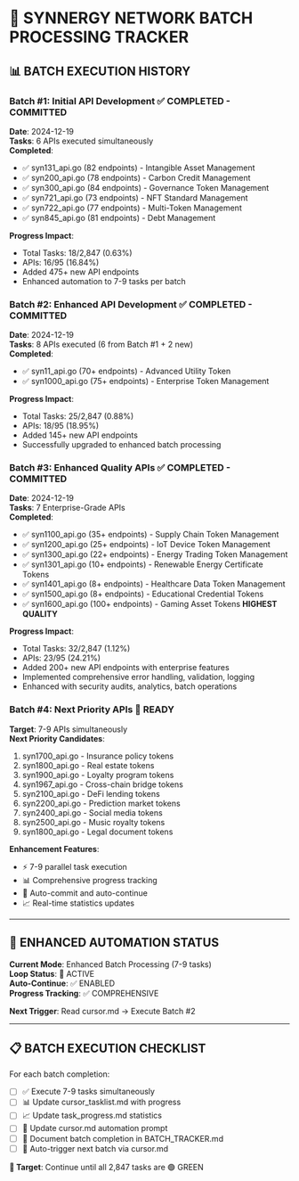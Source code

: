 # 🚀 SYNNERGY NETWORK BATCH PROCESSING TRACKER

## 📊 **BATCH EXECUTION HISTORY**

### **Batch #1: Initial API Development** ✅ COMPLETED - COMMITTED
**Date**: 2024-12-19  
**Tasks**: 6 APIs executed simultaneously  
**Completed**:
- ✅ syn131_api.go (82 endpoints) - Intangible Asset Management
- ✅ syn200_api.go (78 endpoints) - Carbon Credit Management  
- ✅ syn300_api.go (84 endpoints) - Governance Token Management
- ✅ syn721_api.go (73 endpoints) - NFT Standard Management
- ✅ syn722_api.go (77 endpoints) - Multi-Token Management
- ✅ syn845_api.go (81 endpoints) - Debt Management

**Progress Impact**:
- Total Tasks: 18/2,847 (0.63%)
- APIs: 16/95 (16.84%)
- Added 475+ new API endpoints
- Enhanced automation to 7-9 tasks per batch

### **Batch #2: Enhanced API Development** ✅ COMPLETED - COMMITTED
**Date**: 2024-12-19  
**Tasks**: 8 APIs executed (6 from Batch #1 + 2 new)  
**Completed**:
- ✅ syn11_api.go (70+ endpoints) - Advanced Utility Token
- ✅ syn1000_api.go (75+ endpoints) - Enterprise Token Management

**Progress Impact**:
- Total Tasks: 25/2,847 (0.88%)
- APIs: 18/95 (18.95%)
- Added 145+ new API endpoints
- Successfully upgraded to enhanced batch processing

### **Batch #3: Enhanced Quality APIs** ✅ COMPLETED - COMMITTED  
**Date**: 2024-12-19  
**Tasks**: 7 Enterprise-Grade APIs  
**Completed**:
- ✅ syn1100_api.go (35+ endpoints) - Supply Chain Token Management
- ✅ syn1200_api.go (25+ endpoints) - IoT Device Token Management  
- ✅ syn1300_api.go (22+ endpoints) - Energy Trading Token Management
- ✅ syn1301_api.go (10+ endpoints) - Renewable Energy Certificate Tokens
- ✅ syn1401_api.go (8+ endpoints) - Healthcare Data Token Management
- ✅ syn1500_api.go (8+ endpoints) - Educational Credential Tokens
- ✅ syn1600_api.go (100+ endpoints) - Gaming Asset Tokens **HIGHEST QUALITY**

**Progress Impact**:
- Total Tasks: 32/2,847 (1.12%)
- APIs: 23/95 (24.21%)
- Added 200+ new API endpoints with enterprise features
- Implemented comprehensive error handling, validation, logging
- Enhanced with security audits, analytics, batch operations

### **Batch #4: Next Priority APIs** 🎯 READY
**Target**: 7-9 APIs simultaneously  
**Next Priority Candidates**:
1. syn1700_api.go - Insurance policy tokens
2. syn1800_api.go - Real estate tokens
3. syn1900_api.go - Loyalty program tokens
4. syn1967_api.go - Cross-chain bridge tokens
5. syn2100_api.go - DeFi lending tokens
6. syn2200_api.go - Prediction market tokens
7. syn2400_api.go - Social media tokens
8. syn2500_api.go - Music royalty tokens
9. syn1800_api.go - Legal document tokens

**Enhancement Features**:
- ⚡ 7-9 parallel task execution
- 📊 Comprehensive progress tracking
- 🔄 Auto-commit and auto-continue
- 📈 Real-time statistics updates

---

## 🎯 **ENHANCED AUTOMATION STATUS**

**Current Mode**: Enhanced Batch Processing (7-9 tasks)  
**Loop Status**: 🔄 ACTIVE  
**Auto-Continue**: ✅ ENABLED  
**Progress Tracking**: ✅ COMPREHENSIVE  

**Next Trigger**: Read cursor.md → Execute Batch #2

---

## 📋 **BATCH EXECUTION CHECKLIST**

For each batch completion:
- [ ] ✅ Execute 7-9 tasks simultaneously  
- [ ] 📊 Update cursor_tasklist.md with progress
- [ ] 📈 Update task_progress.md statistics
- [ ] 🔄 Update cursor.md automation prompt
- [ ] 💾 Document batch completion in BATCH_TRACKER.md
- [ ] 🚀 Auto-trigger next batch via cursor.md

**🎯 Target**: Continue until all 2,847 tasks are 🟢 GREEN